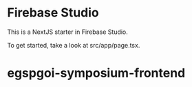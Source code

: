 # Firebase Studio

This is a NextJS starter in Firebase Studio.

To get started, take a look at src/app/page.tsx.
# egspgoi-symposium-frontend
